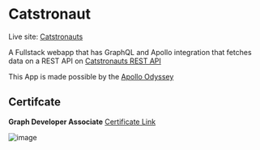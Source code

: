 # Catstronaut

Live site: [Catstronauts](https://apollo-odyssey-cats.vercel.app/)

A Fullstack webapp that has GraphQL and Apollo integration that fetches data on a REST API on [Catstronauts REST API](https://odyssey-lift-off-rest-api.herokuapp.com/docs/#/)

This App is made possible by the [Apollo Odyssey](https://www.apollographql.com/tutorials/)

## Certifcate

**Graph Developer Associate** [Certificate Link](https://www.apollographql.com/tutorials/certifications/f7f902d1-6115-4cbe-aa5b-c1421334d081)

![image](https://user-images.githubusercontent.com/65661841/175325765-a267a5fb-a35f-403a-9fdd-b90d53b115f0.png)
